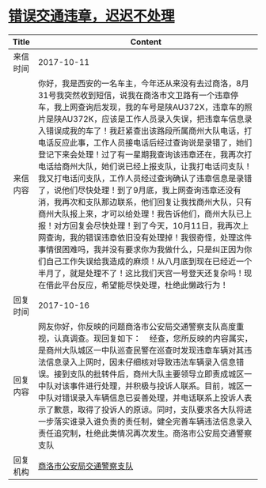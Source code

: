# <a href="http://www.shangluo.gov.cn/zmhd/ldxxxx.jsp?urltype=leadermail.LeaderMailContentUrl&wbtreeid=1112&leadermailid=4372">错误交通违章，迟迟不处理</a>
|Title|Content|
|:---:|---|
|来信时间|2017-10-11|
|来信内容|你好，我是西安的一名车主，今年还从来没有去过商洛，8月31号我突然收到短信，说我在商洛市文卫路有一个违章停车，我上网查询后发现，我的车号是陕AU372X，违章车的照片是陕AU372K，应该是工作人员录入失误，把违章车信息录入错误成我的车了！我赶紧查出该路段所属商州大队电话，打电话反应此事，工作人员接电话后经过查询说是录错了，她们登记下来会处理！过了有一星期我查询该违章还在，我再次打电话给商州大队，她们说已经上报支队，让我打电话问支队！我又打电话问支队，工作人员经过查询确认了违章信息是录错了，说他们尽快处理！到了9月底，我上网查询违章还没有消，我再次和支队那边联系，他们回复让我找商州大队，只有商州大队报上来，才可以给处理！我告诉他们，商州大队已上报！对方回复会尽快处理！到了今天，10月11日，我再次上网查询，我的错误违章依旧没有处理掉！我很奇怪，处理这件事情很困难吗，我并没有要求你为我做什么，只是纠正因为你们自己工作失误给我造成的麻烦！从八月底到现在已经近一个半月了，就是处理不了！这比我们天宫一号登天还复杂吗！现在借此平台反应，希望能尽快处理，杜绝此懒政行为！|
|回复时间|2017-10-16|
|回复内容|网友你好，你反映的问题商洛市公安局交通警察支队高度重视，认真调查。现回复如下：    经查，您所反映的内容属实，是商州大队城区一中队巡查民警在巡查时发现违章车辆对其违法信息录入上网时，因未仔细核对导致违法车辆录入信息错误。接到支队的批转件后，商州大队主要领导立即责成城区一中队对该事件进行处理，并积极与投诉人联系。目前，城区一中队对错误录入车辆信息已妥善处理，并电话联系上投诉人表示了歉意，取得了投诉人的原谅。同时，支队要求各大队将进一步落实谁录入谁负责的责任制，健全完善车辆违法信息录入责任追究制，杜绝此类情况再次发生。商洛市公安局交通警察支队|
|回复机构|<a href="../../categories/agencies/商洛市公安局交通警察支队.md">商洛市公安局交通警察支队</a>|
